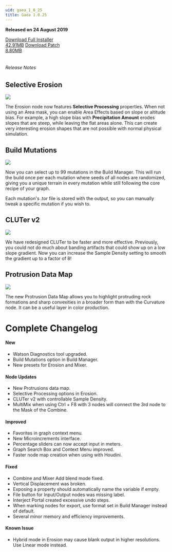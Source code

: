 ```yaml
---
uid: gaea_1_0_25
title: Gaea 1.0.25
---
```



**Released on 24 August 2019**

<div class="btn-group" role="group">
<a href="http://viridian.quadspinner.com/gaea/Gaea-1.0.25.exe" class="btn btn-dark">Download Full Installer<br />42.91MB</a>
<a href="http://viridian.quadspinner.com/gaea/Gaea-1.0.25P.exe" class="btn btn-dark">Download Patch<br />8.80MB</a>
</div></div></div>
<br><h6 class="ml-2">Release Notes</h6>
<div class="card">
<div class="card-body release-note">

## Selective Erosion

![](http://malachite.blob.core.windows.net/gaea/changelog/1_0_25/selective.jpg)

The Erosion node now features **Selective Processing** properties. When not using an Area mask, you can enable Area Effects based on slope or altitude bias. For example, a high slope bias with **Precipitation Amount** erodes slopes that are steep, while leaving the flat areas alone. This can create very interesting erosion shapes that are not possible with normal physical simulation.


## Build Mutations

![](http://malachite.blob.core.windows.net/gaea/changelog/1_0_25/mutations.png)

Now you can select up to 99 mutations in the Build Manager. This will run the build once per each mutation where seeds of all nodes are randomized, giving you a unique terrain in every mutation while still following the core recipe of your graph.

Each mutation's .tor file is stored with the output, so you can manually tweak a specific mutation if you wish to.


## CLUTer v2

![](http://malachite.blob.core.windows.net/gaea/changelog/1_0_25/HDgrad2.png)

We have redesigned CLUTer to be faster and more effective. Previously, you could not do much about banding artifacts that could show up on a low slope gradient. Now you can increase the Sample Density setting to smooth the gradient up to a factor of 8!


## Protrusion Data Map

![](http://malachite.blob.core.windows.net/gaea/changelog/1_0_25/protrusions.jpg)

The new Protrusion Data Map allows you to highlight protruding rock formations and sharp convexities in a broader form than with the Curvature node. It can be a useful layer in color production.



# Complete Changelog

#### New
- Watson Diagnostics tool upgraded.
- Build Mutations option in Build Manager.
- New presets for Erosion and Mixer.

#### Node Updates
- New Protrusions data map.
- Selective Processing options in Erosion.
- CLUTer v2 with controllable Sample Density.
- MultiMix when using Ctrl + F8 with 3 nodes will connect the 3rd node to the Mask of the Combine.

#### Improved
- Favorites in graph context menu.
- New Microincrements interface.
- Percentage sliders can now accept input in meters.
- Graph Search Box and Context Menu improved.
- Faster node map creation when using with Houdini.

#### Fixed
- Combine and Mixer Add blend mode fixed.
- Vertical Displacement was broken.
- Exposing a property should automatically name the variable if empty.
- File button for Input/Output nodes was missing label.
- Interject Portal created excessive undo steps.
- When marking nodes for export, use format set in Build Manager instead of default.
- Several minor memory and efficiency improvements.

#### Known Issue
- Hybrid mode in Erosion may cause blank output in higher resolutions. Use Linear mode instead.


